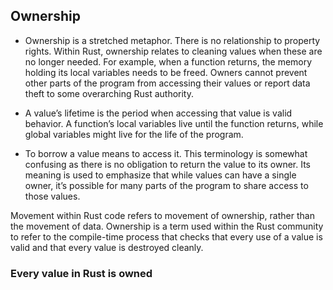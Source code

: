 ## Ownership

- Ownership is a stretched metaphor. There is no relationship to property rights.
Within Rust, ownership relates to cleaning values when these are no longer
needed. For example, when a function returns, the memory holding its local
variables needs to be freed. Owners cannot prevent other parts of the program
from accessing their values or report data theft to some overarching Rust
authority.

- A value’s lifetime is the period when accessing that value is valid behavior. A function’s
local variables live until the function returns, while global variables might live
for the life of the program.

- To borrow a value means to access it. This terminology is somewhat confusing as
there is no obligation to return the value to its owner. Its meaning is used to
emphasize that while values can have a single owner, it’s possible for many parts
of the program to share access to those values.

Movement within Rust code refers to movement of ownership, rather than the movement of data. Ownership is a term used within the Rust community to refer to the compile-time process that checks that every use of a value is valid and that every value is destroyed cleanly.

### Every value in Rust is owned
